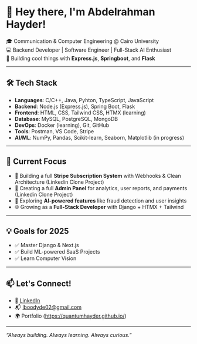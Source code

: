 # 👋 Hey there, I'm Abdelrahman Hayder!

🎓 Communication & Computer Engineering @ Cairo University  
💻 Backend Developer | Software Engineer | Full-Stack AI Enthusiast  
🚀 Building cool things with **Express.js**, **Springboot**, and **Flask**

---

## 🛠️ Tech Stack

- **Languages**: C/C++, Java, Pyhton, TypeScript, JavaScript  
- **Backend**: Node.js (Express.js), Spring Boot, Flask 
- **Frontend**: HTML, CSS, Tailwind CSS, HTMX (learning)  
- **Database**: MySQL, PostgreSQL, MongoDB
- **DevOps**: Docker (learning), Git, GitHub  
- **Tools**: Postman, VS Code, Stripe 
- **AI/ML**: NumPy, Pandas, Scikit-learn, Seaborn, Matplotlib (in progress)

---

## 🧠 Current Focus

- 🔁 Building a full **Stripe Subscription System** with Webhooks & Clean Architecture  (Linkedin Clone Project)
- 🧾 Creating a full **Admin Panel** for analytics, user reports, and payments  (Linkedin Clone Project)
- 💬 Exploring **AI-powered features** like fraud detection and user insights   
- 🌐 Growing as a **Full-Stack Developer** with Django + HTMX + Tailwind  

---

## 💡 Goals for 2025

- ✅ Master Django & Next.js  
- ✅ Build ML-powered SaaS Projects  
- ✅ Learn Computer Vision

---

## 📫 Let's Connect!

- 💼 [LinkedIn](www.linkedin.com/in/abdel-rahman04)  
- 📬 lboodyde02@gmail.com
- 🌍 Portfolio (https://quantumhayder.github.io/)

---

_“Always building. Always learning. Always curious.”_
